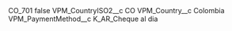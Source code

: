 <?xml version="1.0" encoding="UTF-8"?>
<CustomMetadata xmlns="http://soap.sforce.com/2006/04/metadata" xmlns:xsi="http://www.w3.org/2001/XMLSchema-instance" xmlns:xsd="http://www.w3.org/2001/XMLSchema">
    <label>CO_701</label>
    <protected>false</protected>
    <values>
        <field>VPM_CountryISO2__c</field>
        <value xsi:type="xsd:string">CO</value>
    </values>
    <values>
        <field>VPM_Country__c</field>
        <value xsi:type="xsd:string">Colombia</value>
    </values>
    <values>
        <field>VPM_PaymentMethod__c</field>
        <value xsi:type="xsd:string">K_AR_Cheque al dia</value>
    </values>
</CustomMetadata>
